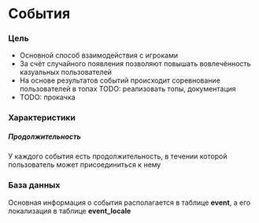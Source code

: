 # События

### Цель

- Основной способ взаимодействия с игроками
- За счёт случайного появления позволяют повышать вовлечённость казуальных пользователей
- На основе результатов событий происходит соревнование пользователей в топах TODO: реализовать топы, документация
- TODO: прокачка

### Характеристики

##### Продолжительность
У каждого события есть продолжительность, в течении которой пользователь может присоединиться к нему

### База данных

Основная информация о события располагается в таблице **event**, а его локализация в таблице **event_locale**